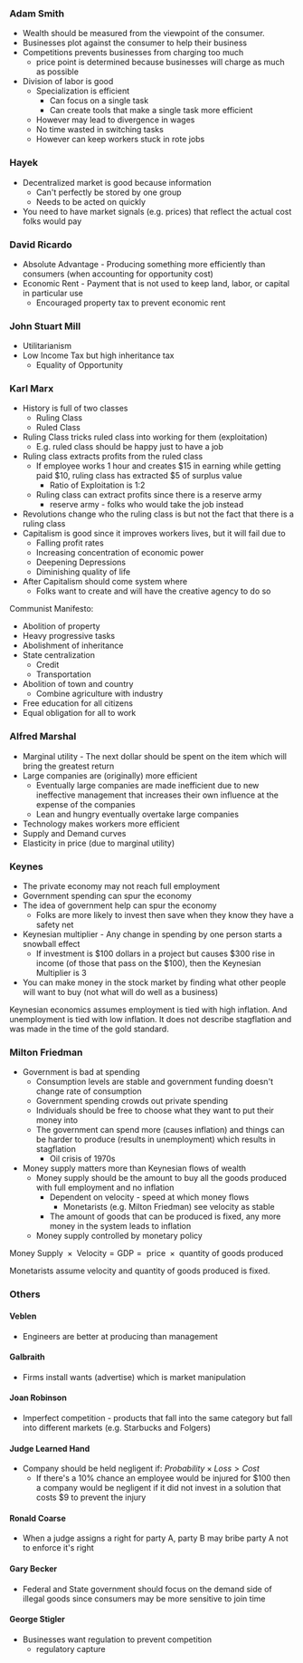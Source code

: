 
### Adam Smith

* Wealth should be measured from the viewpoint of the consumer.
* Businesses plot against the consumer to help their business
* Competitions prevents businesses from charging too much
	* price point is determined because businesses will charge as much as possible
* Division of labor is good
	* Specialization is efficient
		* Can focus on a single task
		* Can create tools that make a single task more efficient
	* However may lead to divergence in wages
	* No time wasted in switching tasks
	* However can keep workers stuck in rote jobs

### Hayek

* Decentralized market is good because information
	* Can't perfectly be stored by one group
	* Needs to be acted on quickly
* You need to have market signals (e.g. prices) that reflect the actual cost folks would pay

### David Ricardo

* Absolute Advantage - Producing something more efficiently than consumers (when accounting for opportunity cost)
* Economic Rent - Payment that is not used to keep land, labor, or capital in particular use
	* Encouraged property tax to prevent economic rent

### John Stuart Mill

* Utilitarianism
* Low Income Tax but high inheritance tax
	* Equality of Opportunity

### Karl Marx

* History is full of two classes
	* Ruling Class 
	* Ruled Class 
* Ruling Class tricks ruled class into working for them (exploitation)
	* E.g. ruled class should be happy just to have a job
*  Ruling class extracts profits from the ruled class
	* If employee works 1 hour and creates $15 in earning while getting paid $10, ruling class has extracted $5 of surplus value
		* Ratio of Exploitation is 1:2
	* Ruling class can extract profits since there is a reserve army
		* reserve army - folks who would take the job instead
* Revolutions change who the ruling class is but not the fact that there is a ruling class
* Capitalism is good since it improves workers lives, but it will fail due to
	* Falling profit rates
	* Increasing concentration of economic power
	* Deepening Depressions
	* Diminishing quality of life
* After Capitalism should come system where
	* Folks want to create and will have the creative agency to do so

Communist Manifesto:
* Abolition of property
* Heavy progressive tasks
* Abolishment of inheritance
* State centralization
	* Credit
	* Transportation
* Abolition of town and country
	* Combine agriculture with industry
* Free education for all citizens
* Equal obligation for all to work


### Alfred Marshal

* Marginal utility - The next dollar should be spent on the item which will bring the greatest return
* Large companies are (originally) more efficient
	* Eventually large companies are made inefficient due to new ineffective management that increases their own influence at the expense of the companies
	* Lean and hungry eventually overtake large companies
* Technology makes workers more efficient
* Supply and Demand curves
* Elasticity in price (due to marginal utility)

### Keynes
* The private economy may not reach full employment
* Government spending can spur the economy
* The idea of government help can spur the economy
	* Folks are more likely to invest then save when they know they have a safety net
* Keynesian multiplier - Any change in spending by one person starts a snowball effect
	* If investment is $100 dollars in a project but causes $300 rise in income (of those that pass on the $100), then the Keynesian Multiplier is 3
* You can make money in the stock market by finding what other people will want to buy (not what will do well as a business)

Keynesian economics assumes employment is tied with high inflation.  And unemployment is tied with low inflation.  It does not describe stagflation and was made in the time of the gold standard.

### Milton Friedman

* Government is bad at spending
	* Consumption levels are stable and government funding doesn't change rate of consumption
	* Government spending crowds out private spending
	* Individuals should be free to choose what they want to put their money into
	* The government can spend more (causes inflation) and things can be harder to produce (results in unemployment) which results in stagflation 
		* Oil crisis of 1970s
* Money supply matters more than Keynesian flows of wealth
	* Money supply should be the amount to buy all the goods produced with full employment and no inflation
		* Dependent on velocity - speed at which money flows
			* Monetarists (e.g. Milton Friedman) see velocity as stable
		* The amount of goods that can be produced is fixed, any more money in the system leads to inflation
	* Money supply controlled by monetary policy

$\text{ Money Supply } \times \text{ Velocity} = \text {GDP} = \text{ price } \times \text{ quantity of goods produced }$

Monetarists assume velocity and quantity of goods produced is fixed.
### Others

#### Veblen
* Engineers are better at producing than management

#### Galbraith
* Firms install wants (advertise) which is market manipulation

#### Joan Robinson
* Imperfect competition - products that fall into the same category but fall into different markets (e.g. Starbucks and Folgers)

#### Judge Learned Hand
* Company should be held negligent if: $Probability \times Loss > Cost$ 
	* If there's a 10% chance an employee would be injured for $100 then a company would be negligent if it did not invest in a solution that costs $9 to prevent the injury

#### Ronald Coarse
* When a judge assigns a right for party A, party B may bribe party A not to enforce it's right

#### Gary Becker
*  Federal and State government should focus on the demand side of illegal goods since consumers may be more sensitive to join time 
 
####  George Stigler
* Businesses want regulation to prevent competition
	* regulatory capture